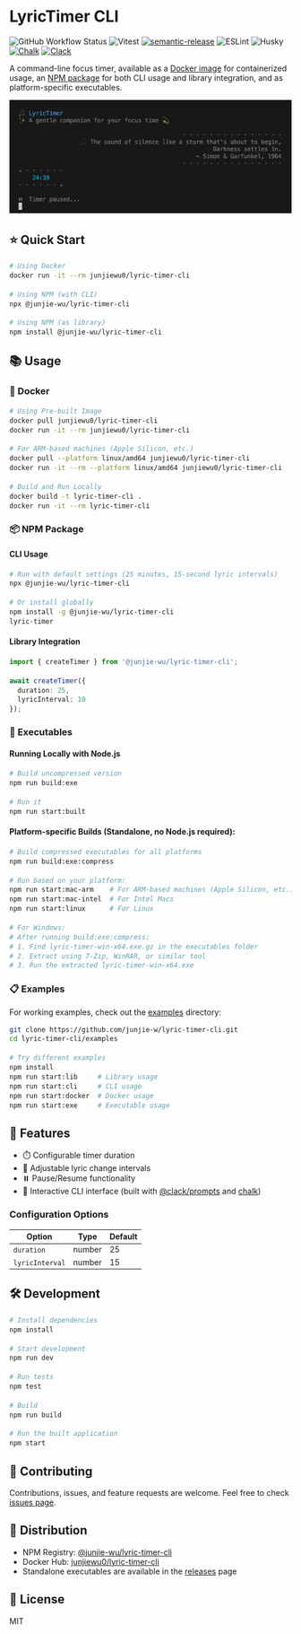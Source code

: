 # LyricTimer CLI

![GitHub Workflow Status](https://img.shields.io/github/actions/workflow/status/junjie-w/lyric-timer-cli/ci.yml)
![Vitest](https://img.shields.io/badge/Vitest-enabled-brightgreen?logo=vitest)
[![semantic-release](https://img.shields.io/badge/semantic--release-enabled-brightgreen?logo=semantic-release)](https://github.com/semantic-release/semantic-release)
![ESLint](https://img.shields.io/badge/ESLint-enabled-brightgreen)
![Husky](https://img.shields.io/badge/Husky-enabled-brightgreen)
[![Chalk](https://img.shields.io/badge/Chalk-CLI_Styling-pink?logo=node.js)](https://github.com/chalk/chalk)
[![Clack](https://img.shields.io/badge/@clack-CLI_Prompts-black)](https://github.com/natemoo-re/clack)

A command-line focus timer, available as a [Docker image](https://hub.docker.com/r/junjiewu0/lyric-timer-cli) for containerized usage, an [NPM package](https://www.npmjs.com/package/@junjie-wu/lyric-timer-cli) for both CLI usage and library integration, and as platform-specific executables.

![lyric-timer-cli](https://github.com/junjie-w/lyric-timer-cli/raw/main/.github/assets/lyric-timer-demo.png)

## ⭐ Quick Start

```bash
# Using Docker
docker run -it --rm junjiewu0/lyric-timer-cli

# Using NPM (with CLI)
npx @junjie-wu/lyric-timer-cli

# Using NPM (as library)
npm install @junjie-wu/lyric-timer-cli
```

## 📚 Usage

### 🐳 Docker

```bash
# Using Pre-built Image
docker pull junjiewu0/lyric-timer-cli
docker run -it --rm junjiewu0/lyric-timer-cli

# For ARM-based machines (Apple Silicon, etc.)
docker pull --platform linux/amd64 junjiewu0/lyric-timer-cli
docker run -it --rm --platform linux/amd64 junjiewu0/lyric-timer-cli

# Build and Run Locally
docker build -t lyric-timer-cli .
docker run -it --rm lyric-timer-cli
```

### 📦 NPM Package

#### CLI Usage

```bash
# Run with default settings (25 minutes, 15-second lyric intervals)
npx @junjie-wu/lyric-timer-cli

# Or install globally
npm install -g @junjie-wu/lyric-timer-cli
lyric-timer
```

#### Library Integration

```typescript
import { createTimer } from '@junjie-wu/lyric-timer-cli';

await createTimer({
  duration: 25,
  lyricInterval: 10
});
```

### 🧪 Executables

#### Running Locally with Node.js

```bash
# Build uncompressed version
npm run build:exe

# Run it
npm run start:built
```

#### Platform-specific Builds (Standalone, no Node.js required):

```bash
# Build compressed executables for all platforms
npm run build:exe:compress

# Run based on your platform:
npm run start:mac-arm    # For ARM-based machines (Apple Silicon, etc.)
npm run start:mac-intel  # For Intel Macs
npm run start:linux      # For Linux

# For Windows:
# After running build:exe:compress:
# 1. Find lyric-timer-win-x64.exe.gz in the executables folder
# 2. Extract using 7-Zip, WinRAR, or similar tool
# 3. Run the extracted lyric-timer-win-x64.exe
```

### 📋 Examples
For working examples, check out the [examples](https://github.com/junjie-w/lyric-timer-cli/tree/main/examples) directory:

```bash
git clone https://github.com/junjie-w/lyric-timer-cli.git
cd lyric-timer-cli/examples

# Try different examples
npm install
npm run start:lib     # Library usage
npm run start:cli     # CLI usage
npm run start:docker  # Docker usage
npm run start:exe     # Executable usage
```

## 🍄 Features

- ⏱️ Configurable timer duration
- 🔄 Adjustable lyric change intervals
- ⏸️ Pause/Resume functionality
- 🎨 Interactive CLI interface (built with [@clack/prompts](https://www.npmjs.com/package/@clack/prompts) and [chalk](https://www.npmjs.com/package/chalk))

### Configuration Options

| Option | Type | Default |
|----------|--------|-------------|
| `duration` | number | 25 |
| `lyricInterval` | number | 15 |

## 🛠️ Development 

```bash
# Install dependencies
npm install

# Start development
npm run dev

# Run tests
npm test

# Build
npm run build

# Run the built application
npm start
```

## 🤝 Contributing

Contributions, issues, and feature requests are welcome. Feel free to check [issues page](https://github.com/junjie-w/lyric-timer-cli/issues).

## 🚀 Distribution

- NPM Registry: [@junjie-wu/lyric-timer-cli](https://www.npmjs.com/package/@junjie-wu/lyric-timer-cli)
- Docker Hub: [junjiewu0/lyric-timer-cli](https://hub.docker.com/r/junjiewu0/lyric-timer-cli)
- Standalone executables are available in the [releases](https://github.com/junjie-w/lyric-timer-cli/releases) page

## 📄 License

MIT
